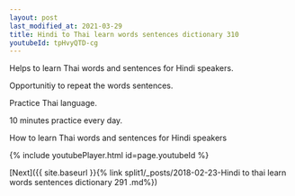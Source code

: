 ```yaml
---
layout: post
last_modified_at: 2021-03-29
title: Hindi to Thai learn words sentences dictionary 310 
youtubeId: tpHvyQTD-cg
---
```

 
 
Helps to learn Thai words and sentences for Hindi speakers.

Opportunitiy to repeat the words sentences. 

Practice Thai language. 
 
10 minutes practice every day. 
 
How to learn Thai words and sentences for Hindi speakers 
 
{% include youtubePlayer.html id=page.youtubeId %}
 
 
[Next]({{ site.baseurl }}{% link  split1/_posts/2018-02-23-Hindi to thai learn words sentences dictionary 291 .md%})
 
